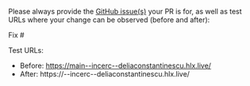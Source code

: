 Please always provide the [GitHub issue(s)](../issues) your PR is for, as well as test URLs where your change can be observed (before and after):

Fix #<gh-issue-id>

Test URLs:
- Before: https://main--incerc--deliaconstantinescu.hlx.live/
- After: https://<branch>--incerc--deliaconstantinescu.hlx.live/
